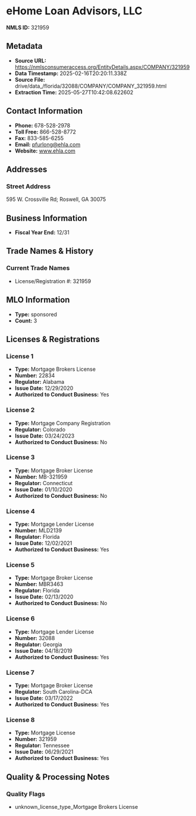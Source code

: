 # eHome Loan Advisors, LLC

**NMLS ID:** 321959

## Metadata
- **Source URL:** https://nmlsconsumeraccess.org/EntityDetails.aspx/COMPANY/321959
- **Data Timestamp:** 2025-02-16T20:20:11.338Z
- **Source File:** drive/data_/florida/32088/COMPANY/COMPANY_321959.html
- **Extraction Time:** 2025-05-27T10:42:08.622602

## Contact Information
- **Phone:** 678-528-2978
- **Toll Free:** 866-528-8772
- **Fax:** 833-585-6255
- **Email:** pfurlong@ehla.com
- **Website:** www.ehla.com

## Addresses
### Street Address
595 W. Crossville Rd; Roswell, GA 30075

## Business Information
- **Fiscal Year End:** 12/31

## Trade Names & History
### Current Trade Names
- License/Registration #: 321959

## MLO Information
- **Type:** sponsored
- **Count:** 3

## Licenses & Registrations

### License 1
- **Type:** Mortgage Brokers License
- **Number:** 22834
- **Regulator:** Alabama
- **Issue Date:** 12/29/2020
- **Authorized to Conduct Business:** Yes

### License 2
- **Type:** Mortgage Company Registration
- **Regulator:** Colorado
- **Issue Date:** 03/24/2023
- **Authorized to Conduct Business:** No

### License 3
- **Type:** Mortgage Broker License
- **Number:** MB-321959
- **Regulator:** Connecticut
- **Issue Date:** 01/10/2020
- **Authorized to Conduct Business:** No

### License 4
- **Type:** Mortgage Lender License
- **Number:** MLD2139
- **Regulator:** Florida
- **Issue Date:** 12/02/2021
- **Authorized to Conduct Business:** Yes

### License 5
- **Type:** Mortgage Broker License
- **Number:** MBR3463
- **Regulator:** Florida
- **Issue Date:** 02/13/2020
- **Authorized to Conduct Business:** No

### License 6
- **Type:** Mortgage Lender License
- **Number:** 32088
- **Regulator:** Georgia
- **Issue Date:** 04/18/2019
- **Authorized to Conduct Business:** Yes

### License 7
- **Type:** Mortgage Broker License
- **Regulator:** South Carolina-DCA
- **Issue Date:** 03/17/2022
- **Authorized to Conduct Business:** Yes

### License 8
- **Type:** Mortgage License
- **Number:** 321959
- **Regulator:** Tennessee
- **Issue Date:** 06/29/2021
- **Authorized to Conduct Business:** Yes

## Quality & Processing Notes
### Quality Flags
- unknown_license_type_Mortgage Brokers License
